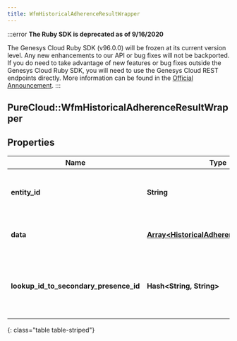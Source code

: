 ```yaml
---
title: WfmHistoricalAdherenceResultWrapper
---
```


:::error
**The Ruby SDK is deprecated as of 9/16/2020**

The Genesys Cloud Ruby SDK (v96.0.0) will be frozen at its current version level. Any new enhancements to our API or bug fixes will not be backported. If you do need to take advantage of new features or bug fixes outside the Genesys Cloud Ruby SDK, you will need to use the Genesys Cloud REST endpoints directly. More information can be found in the [Official Announcement](https://developer.mypurecloud.com/forum/t/announcement-genesys-cloud-ruby-sdk-end-of-life/8850).
:::


## PureCloud::WfmHistoricalAdherenceResultWrapper

## Properties

|Name | Type | Description | Notes|
|------------ | ------------- | ------------- | -------------|
| **entity_id** | **String** | The operation ID of the historical adherence query | [optional] |
| **data** | [**Array&lt;HistoricalAdherenceQueryResult&gt;**](HistoricalAdherenceQueryResult.html) | The list of historical adherence query results | [optional] |
| **lookup_id_to_secondary_presence_id** | **Hash&lt;String, String&gt;** | Map of secondary presence lookup ID to corresponding secondary presence ID | [optional] |
{: class="table table-striped"}


